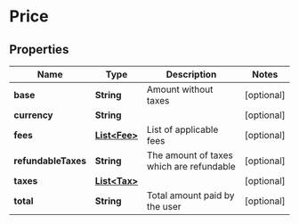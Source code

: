 # Price

## Properties
Name | Type | Description | Notes
------------ | ------------- | ------------- | -------------
**base** | **String** | Amount without taxes |  [optional]
**currency** | **String** |  |  [optional]
**fees** | [**List&lt;Fee&gt;**](Fee.md) | List of applicable fees |  [optional]
**refundableTaxes** | **String** | The amount of taxes which are refundable |  [optional]
**taxes** | [**List&lt;Tax&gt;**](Tax.md) |  |  [optional]
**total** | **String** | Total amount paid by the user |  [optional]
